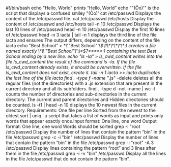 #!/bin/bash
echo "Hello, World" prints “Hello, World”
echo "\"(Ôo)'" is the script that displays a confused smiley "(Ôo)'
cat /etc/passwd Displays the content of the /etc/passwd file.
cat /etc/passwd /etc/hosts Display the content of /etc/passwd and /etc/hosts
tail -n 10 /etc/passwd Displays the last 10 lines of /etc/passwd
head -n 10 /etc/passwd Display the first 10 lines of /etc/passwd
head -n 3 iacta | tail -n 1 displays the third line of the file iacta  and ensures The output differs, depending on the content of the file iacta
echo "Best School" > \*\\'"Best School"\'\\*$\?\*\*\*\*\*:) creates a file named exactly \*\\'"Best School"\'\\*$\?\*\*\*\*\*:) containing the text Best School ending by a new line.
echo "ls -la" > ls_cwd_content writes into the file ls_cwd_content the result of the command ls -la. If the file ls_cwd_content already exists, it should be overwritten. If the file ls_cwd_content does not exist, create it.
tail -n 1 iacta >> iacta duplicates the last line of the file iacta
find . -type f -name "*.js" -delete deletes all the regular files (not the directories) with a .js extension that are present in the current directory and all its subfolders.
find . -type d -not -name | wc -l counts the number of directories and sub-directories in the current directory. The current and parent directories and Hidden directories should be counted.
ls -t1 | head -n 10 displays the 10 newest files in the current directory. Requirements: One file per line Sorted from the newest to the oldest
sort | uniq -u script that takes a list of words as input and prints only words that appear exactly once.Input format: One line, one word Output format: One line, one word Words should be sorted
grep -i "root /etc/passwd Display the number of lines that contain the pattern “bin” in the file /etc/passwd
grep -c -i "bin" /etc/passwd Display the number of lines that contain the pattern “bin” in the file /etc/passwd
grep -i "root" -A 3 /etc/passwd Display lines containing the pattern “root” and 3 lines after them in the file /etc/passwd
grep -i -v "bin" /etc/passwd Display all the lines in the file /etc/passwd that do not contain the pattern “bin”.

